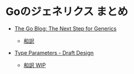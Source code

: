 # Goのジェネリクス まとめ

- [The Go Blog: The Next Step for Generics](https://blog.golang.org/generics-next-step)
  - [和訳](generics-next-step-ja.md)

- [Type Parameters - Draft Design](https://go.googlesource.com/proposal/+/refs/heads/master/design/go2draft-type-parameters.md)
  - [和訳 WIP](go2draft-type-parameters-ja.md)

